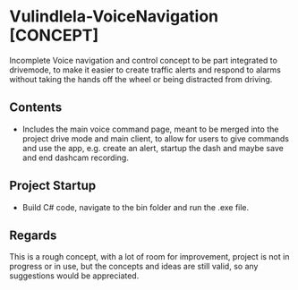 # Vulindlela-VoiceNavigation [CONCEPT]
Incomplete Voice navigation and control concept to be part integrated to drivemode, to make it easier to create traffic alerts and respond to alarms without taking the hands off the wheel or being distracted from driving.

## Contents
- Includes the main voice command page, meant to be merged into the project drive mode and main client, to allow for users to give commands and use the app, e.g. create an alert, startup the dash and maybe save and end dashcam recording.

## Project Startup
- Build C# code, navigate to the bin folder and run the .exe file.

## Regards
This is a rough concept, with a lot of room for improvement, project is not in progress or in use, but the concepts and ideas are still valid, so any suggestions would be appreciated.
